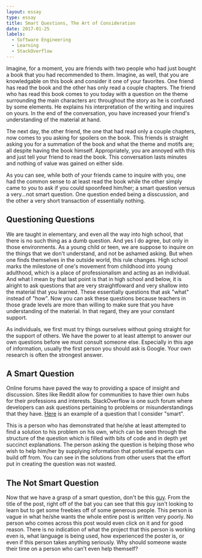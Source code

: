 ```yaml
---
layout: essay
type: essay
title: Smart Questions, The Art of Consideration
date: 2017-01-25
labels:
  - Software Engineering
  - Learning
  - StackOverflow
---
```


Imagine, for a moment, you are friends with two people who had just bought a book that you had recommended to them. Imagine, as well, that you are knowledgable on this book and consider it one of your favorites. One friend has read the book and the other has only read a couple chapters. The friend who has read this book comes to you today with a question on the theme surrounding the main characters arc throughout the story as he is confused by some elements. He explains his interpretation of the writing and inquires on yours. In the end of the conversation, you have increased your friend's understanding of the material at hand. 

The next day, the other friend, the one that had read only a couple chapters, now comes to you asking for spoilers on the book. This friends is straight asking you for a summation of the book and what the theme and motifs are; all despite having the book himself. Appropriately, you are annoyed with this and just tell your friend to read the book. This conversation lasts minutes and nothing of value was gained on either side. 

As you can see, while both of your friends came to inquire with you, one had the common sense to at least read the book while the other simply came to you to ask if you could spoonfeed him/her; a smart question versus a very...not smart question. One question ended being a disscussion, and the other a very short transaction of essentially nothing. 

## Questioning Questions ##

We are taught in elementary, and even all the way into high school, that there is no such thing as a dumb question. And yes I do agree, but only in those environments. As a young child or teen, we are suppose to inquire on the things that we don't understand, and not be ashamed asking. But when one finds themselves in the outside world, this rule changes. High school marks the milestone of one's movement from childhood into young adulthood, which is a place of professionalism and acting as an individual. And what I mean by that last point is that in high school and below, it is alright to ask questions that are very straightfoward and very shallow into the material that you learned. These essentially questions that ask "what" instead of "how". Now you can ask these questions because teachers in those grade levels are more than willing to make sure that you have understanding of the material. In that regard, they are your constant support.

As individuals, we first must try things ourselves without going straight for the support of others. We have the power to at least attempt to answer our own questions before we must consult someone else. Especially in this age of information, usually the first person you should ask is Google. Your own research is often the strongest answer. 

## A Smart Question ## 

Online forums have paved the way to providing a space of insight and discussion. Sites like Reddit allow for communities to have thier own hubs for their professions and interests. StackOverflow is one such forum where developers can ask questions pertaining to problems or misunderstandings that they have. [Here](http://stackoverflow.com/questions/41665080/array-method-for-looping-to-each-element) is an example of a question that I consider "smart".

This is a person who has demonstrated that he/she at least attempted to find a solution to his problem on his own, which can be seen through the structure of the question which is filled with bits of code and in depth yet succinct explanations. The person asking the question is helping those who wish to help him/her by supplying information that potential experts can build off from. You can see in the solutions from other users that the effort put in creating the question was not wasted. 

## The Not Smart Question ##

Now that we have a grasp of a smart question, don't be this [guy](http://stackoverflow.com/questions/41858920/i-need-one-interesting-navbar). From the title of the post, right off of the bat you can see that this guy isn't looking to learn but to get some freebies off of some generous people. This person is vague in what he/she wants the whole entire post is written very poorly. No person who comes across this post would even click on it and for good reason. There is no indication of what the project that this person is working even is, what language is being used, how experienced the poster is, or even if this person takes anything seriously. Why should someone waste their time on a person who can't even help themself? 
